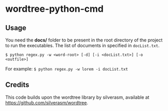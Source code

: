 # wordtree-python-cmd

## Usage

You need the **docs/** folder to be present in the root directory of the project to run the executables. 
The list of documents in specified in `docList.txt`.

`$ python regex.py -w <word-root> [-d] [-i <docList.txt>] [-o <outfile>]`

For example:
 `$ python regex.py -w lorem -i docList.txt`

## Credits
This code builds upon the wordtree library by silverasm, available at https://github.com/silverasm/wordtree.
